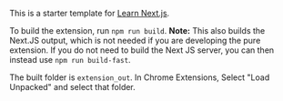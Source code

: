 This is a starter template for [Learn Next.js](https://nextjs.org/learn).

To build the extension, run ```npm run build```.
**Note:** This also builds the Next.JS output, which is not needed if you are developing the pure extension. If you do not need to build the Next JS server, you can then instead use ```npm run build-fast```.

The built folder is ```extension_out```. In Chrome Extensions, Select "Load Unpacked" and select that folder.